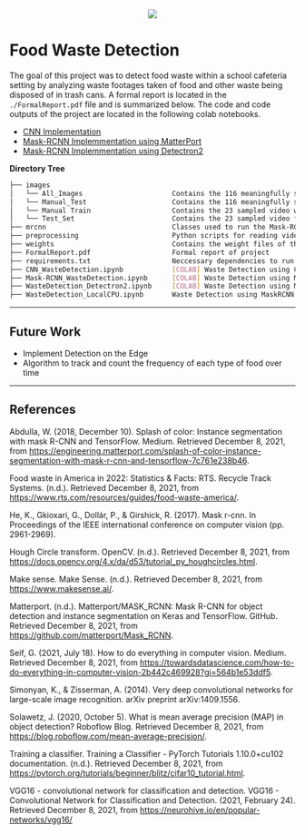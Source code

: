 <div align="center">
<img src="https://user-images.githubusercontent.com/55326650/149052452-de75c0e9-5106-4355-b255-81b90d615837.gif">
</div>

# Food Waste Detection

The goal of this project was to detect food waste within a school cafeteria setting by analyzing waste footages taken of food and other waste being disposed of in trash cans. A formal report is located in the `./FormalReport.pdf` file and is summarized below. The code and code outputs of the project are located in the following colab notebooks.
* [CNN Implementation]()
* [Mask-RCNN Implemmentation using MatterPort]()
* [Mask-RCNN Implemmentation using Detectron2]()

**Directory Tree**
```bash
├── images
│   └── All_Images                      Contains the 116 meaningfully sampled video frames for Mask-RCNN Training 
│   └── Manual_Test                     Contains the 116 meaningfully sampled video frames but with blackened noise 
│   └── Manual Train                    Contains the 23 sampled video with blackend noise for holdout evaluation  
│   └── Test_Set                        Contains the 23 sampled video frames for Mask-RCNN hold-out evaluation
├── mrcnn                               Classes used to run the Mask-RCNN detection algorith based on Matterport implementation 
├── preprocessing                       Python scripts for reading video frames and blackening noise 
├── weights                             Contains the weight files of the fine-tuned Mask-RCNN and CNN for inference
├── FormalReport.pdf                    Formal report of project 
├── requirements.txt                    Neccessary dependencies to run the preprocessing scripts
├── CNN_WasteDetection.ipynb            [COLAB] Waste Detection using CNN following VGG16 Model        
├── Mask-RCNN_WasteDetection.ipynb      [COLAB] Waste Detection using MaskRCNN based on Matterport Implementation 
├── WasteDetection_Detectron2.ipynb     [COLAB] Waste Detection using MaskRCNN based on Detectron2 Implementation  
├── WasteDetection_LocalCPU.ipynb       Waste Detection using MaskRCNN based on Detectron2 Implementation on local machine CPU
```
---

## Future Work
* Implement Detection on the Edge 
* Algorithm to track and count the frequency of each type of food over time 

---

## References 
Abdulla, W. (2018, December 10). Splash of color: Instance segmentation with mask R-CNN and TensorFlow. 
Medium. Retrieved December 8, 2021, from 
https://engineering.matterport.com/splash-of-color-instance-segmentation-with-mask-r-cnn-and-tensorflow-7c761e238b46.

Food waste in America in 2022: Statistics & Facts: RTS. Recycle Track Systems. (n.d.). Retrieved December 8, 2021, 
from https://www.rts.com/resources/guides/food-waste-america/.

He, K., Gkioxari, G., Dollár, P., & Girshick, R. (2017). Mask r-cnn. In Proceedings of the IEEE international 
conference on computer vision (pp. 2961-2969).

Hough Circle transform. OpenCV. (n.d.). Retrieved December 8, 2021, from 
https://docs.opencv.org/4.x/da/d53/tutorial_py_houghcircles.html.

Make sense. Make Sense. (n.d.). Retrieved December 8, 2021, from https://www.makesense.ai/.

Matterport. (n.d.). Matterport/MASK_RCNN: Mask R-CNN for object detection and instance segmentation on Keras 
and TensorFlow. GitHub. Retrieved December 8, 2021, from https://github.com/matterport/Mask_RCNN.

Seif, G. (2021, July 18). How to do everything in computer vision. Medium. Retrieved December 8, 2021, from 
https://towardsdatascience.com/how-to-do-everything-in-computer-vision-2b442c469928?gi=564b1e53ddf5.

Simonyan, K., & Zisserman, A. (2014). Very deep convolutional networks for large-scale image recognition. arXiv 
preprint arXiv:1409.1556.

Solawetz, J. (2020, October 5). What is mean average precision (MAP) in object detection? Roboflow Blog. Retrieved 
December 8, 2021, from https://blog.roboflow.com/mean-average-precision/.

Training a classifier. Training a Classifier - PyTorch Tutorials 1.10.0+cu102 documentation. (n.d.). Retrieved 
December 8, 2021, from https://pytorch.org/tutorials/beginner/blitz/cifar10_tutorial.html.

VGG16 - convolutional network for classification and detection. VGG16 - Convolutional Network for Classification 
and Detection. (2021, February 24). Retrieved December 8, 2021, from https://neurohive.io/en/popular-networks/vgg16/

